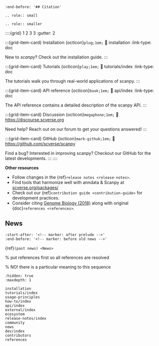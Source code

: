 ```{include} ../README.md
:end-before: '## Citation'
```

```{eval-rst}
.. role:: small
```

```{eval-rst}
.. role:: smaller
```

::::{grid} 1 2 3 3
:gutter: 2

:::{grid-item-card} Installation {octicon}`plug;1em;`
:link: installation
:link-type: doc

New to *scanpy*? Check out the installation guide.
:::

:::{grid-item-card} Tutorials {octicon}`play;1em;`
:link: tutorials/index
:link-type: doc

The tutorials walk you through real-world applications of scanpy.
:::

:::{grid-item-card} API reference {octicon}`book;1em;`
:link: api/index
:link-type: doc

The API reference contains a detailed description of
the scanpy API.
:::

:::{grid-item-card} Discussion {octicon}`megaphone;1em;`
:link: https://discourse.scverse.org

Need help? Reach out on our forum to get your questions answered!
:::

:::{grid-item-card} GitHub {octicon}`mark-github;1em;`
:link: https://github.com/scverse/scanpy

Find a bug? Interested in improving scanpy? Checkout our GitHub for the latest developments.
:::
::::

**Other resources**

* Follow changes in the {ref}`release notes <release-notes>`.
* Find tools that harmonize well with anndata & Scanpy at [scverse.org/packages/](https://scverse.org/packages/)
* Check out our {ref}`contribution guide <contribution-guide>` for development practices.
* Consider citing [Genome Biology (2018)] along with original {doc}`references <references>`.

## News

```{include} news.md
:start-after: '<!-- marker: after prelude -->'
:end-before: '<!-- marker: before old news -->'
```

{ref}`(past news) <News>`

% put references first so all references are resolved

% NO! there is a particular meaning to this sequence

```{toctree}
:hidden: true
:maxdepth: 1

installation
tutorials/index
usage-principles
how-to/index
api/index
external/index
ecosystem
release-notes/index
community
news
dev/index
contributors
references
```

[contribution guide]: dev/index.md
[genome biology (2018)]: https://doi.org/10.1186/s13059-017-1382-0
[github]: https://github.com/scverse/scanpy
